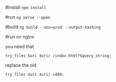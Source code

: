 #install
`npm install`

#run
`ng serve --open`

#build
`ng build --env=prod --output-hashing`

#run on nginx

you need that

`try_files $uri $uri/ /index.html?$query_string;`

replace the old

`try_files $uri $uri/ =404;`